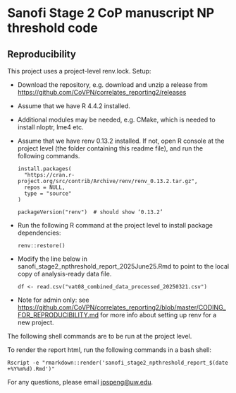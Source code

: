 # Sanofi Stage 2 CoP manuscript NP threshold code 

## Reproducibility

This project uses a project-level renv.lock. Setup:

- Download the repository, e.g. download and unzip a release from https://github.com/CoVPN/correlates_reporting2/releases

- Assume that we have R 4.4.2 installed.

- Additional modules may be needed, e.g. CMake, which is needed to install nloptr, lme4 etc.

- Assume that we have renv 0.13.2 installed. If not, open R console at the project level (the folder containing this readme file), and run the following commands. 
  ```{r}
  install.packages(
    "https://cran.r-project.org/src/contrib/Archive/renv/renv_0.13.2.tar.gz",
    repos = NULL,
    type = "source"
  )
  
  packageVersion("renv")  # should show ‘0.13.2’
  ```

- Run the following R command at the project level to install package dependencies:
  ```{R}
  renv::restore()
  ```

- Modify the line below in sanofi_stage2_npthreshold_report_2025June25.Rmd to point to the local copy of analysis-ready data file.
  ```{r}
  df <- read.csv("vat08_combined_data_processed_20250321.csv")
  ```

- Note for admin only: see https://github.com/CoVPN/correlates_reporting2/blob/master/CODING_FOR_REPRODUCIBILITY.md for more info about setting up renv for a new project. 
  
The following shell commands are to be run at the project level.

To render the report html, run the following commands in a bash shell:
```{bash}
Rscript -e "rmarkdown::render('sanofi_stage2_npthreshold_report_$(date +%Y%m%d).Rmd')"
```


For any questions, please email jpspeng@uw.edu. 
